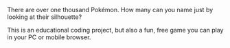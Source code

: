 There are over one thousand Pokémon. How many can you name just by looking at their silhouette?

This is an educational coding project, but also a fun, free game you can play in your PC or mobile browser.
